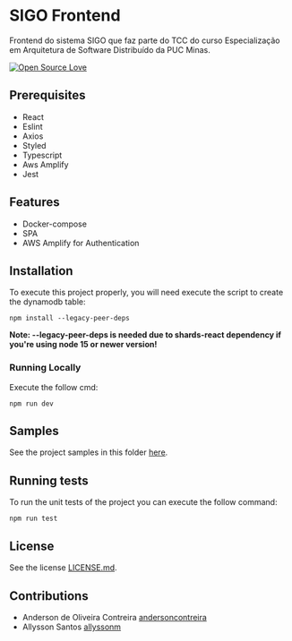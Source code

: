 # SIGO Frontend

Frontend do sistema SIGO que faz parte do TCC do curso Especialização em Arquitetura de Software Distribuído da PUC Minas.


<!-- badges -->
[![Open Source Love](https://badges.frapsoft.com/os/mit/mit.svg?v=102)](LICENSE.md)

## Prerequisites
- React
- Eslint
- Axios
- Styled
- Typescript
- Aws Amplify
- Jest

## Features
- Docker-compose
- SPA
- AWS Amplify for Authentication

## Installation
To execute this project properly, you will need execute the script to create the dynamodb table:
```
npm install --legacy-peer-deps
```
**Note: --legacy-peer-deps is needed due to shards-react dependency if you're using node 15 or newer version!**

### Running Locally
Execute the follow cmd:
```
npm run dev
```
## Samples
See the project samples in this folder [here](samples).

## Running tests
To run the unit tests of the project you can execute the follow command:
```
npm run test
```

[comment]: <> (## Generating coverage reports)

[comment]: <> (To execute coverage tests you can execute the follow commands:)

[comment]: <> (Unit test coverage:)

[comment]: <> (``` )

[comment]: <> (./bin/venv-exec.sh ./bin/tests/unit-coverage.sh)

[comment]: <> (``` )

## License
See the license [LICENSE.md](LICENSE.md).

## Contributions
* Anderson de Oliveira Contreira [andersoncontreira](https://github.com/andersoncontreira)
* Allysson Santos [allyssonm](https://github.com/allyssonm)
